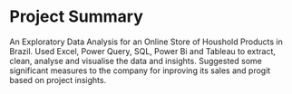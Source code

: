 # Project Summary
An Exploratory Data Analysis for an Online Store of Houshold Products in Brazil.
Used Excel, Power Query, SQL, Power Bi and Tableau to extract, clean, analyse and visualise the data and insights.
Suggested some significant measures to the company for inproving its sales and progit based on project insights.
